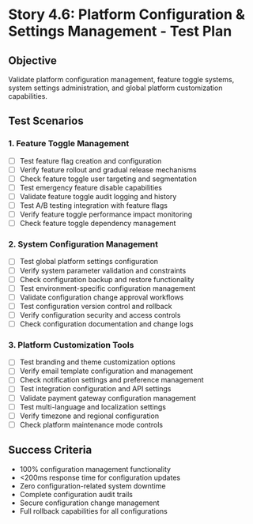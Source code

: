 # Story 4.6: Platform Configuration & Settings Management - Test Plan

## Objective
Validate platform configuration management, feature toggle systems, system settings administration, and global platform customization capabilities.

## Test Scenarios

### 1. Feature Toggle Management
- [ ] Test feature flag creation and configuration
- [ ] Verify feature rollout and gradual release mechanisms
- [ ] Check feature toggle user targeting and segmentation
- [ ] Test emergency feature disable capabilities
- [ ] Validate feature toggle audit logging and history
- [ ] Test A/B testing integration with feature flags
- [ ] Verify feature toggle performance impact monitoring
- [ ] Check feature toggle dependency management

### 2. System Configuration Management
- [ ] Test global platform settings configuration
- [ ] Verify system parameter validation and constraints
- [ ] Check configuration backup and restore functionality
- [ ] Test environment-specific configuration management
- [ ] Validate configuration change approval workflows
- [ ] Test configuration version control and rollback
- [ ] Verify configuration security and access controls
- [ ] Check configuration documentation and change logs

### 3. Platform Customization Tools
- [ ] Test branding and theme customization options
- [ ] Verify email template configuration and management
- [ ] Check notification settings and preference management
- [ ] Test integration configuration and API settings
- [ ] Validate payment gateway configuration management
- [ ] Test multi-language and localization settings
- [ ] Verify timezone and regional configuration
- [ ] Check platform maintenance mode controls

## Success Criteria
- 100% configuration management functionality
- <200ms response time for configuration updates
- Zero configuration-related system downtime
- Complete configuration audit trails
- Secure configuration change management
- Full rollback capabilities for all configurations